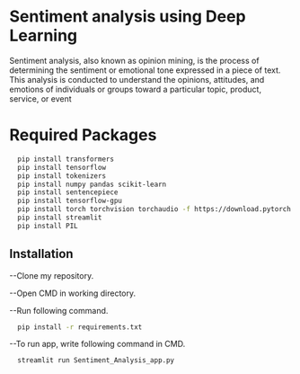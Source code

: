 
# Sentiment analysis using Deep Learning

Sentiment analysis, also known as opinion mining, is the process of determining the sentiment or emotional tone expressed in a piece of text. This analysis is conducted to understand the opinions, attitudes, and emotions of individuals or groups toward a particular topic, product, service, or event

# Required Packages

```bash
  pip install transformers
  pip install tensorflow
  pip install tokenizers
  pip install numpy pandas scikit-learn
  pip install sentencepiece
  pip install tensorflow-gpu
  pip install torch torchvision torchaudio -f https://download.pytorch.org/whl/cu102/torch_stable.html
  pip install streamlit
  pip install PIL
```

## Installation

--Clone my repository.

--Open CMD in working directory.

--Run following command.

```bash
  pip install -r requirements.txt

```

--To run app, write following command in CMD.

```bash
  streamlit run Sentiment_Analysis_app.py
```
